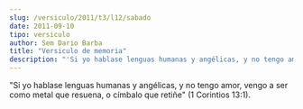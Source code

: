 ```yaml
---
slug: /versiculo/2011/t3/l12/sabado
date: 2011-09-10
tipo: versiculo
author: Sem Dario Barba
title: "Versiculo de memoria"
description: "'Si yo hablase lenguas humanas y angélicas, y no tengo amor, vengo a ser como  metal que resuena, o címbalo que retiñe' (1 Corintios 13:1)."
---
```


"Si yo hablase lenguas humanas y angélicas, y no tengo amor, vengo a ser como metal que resuena, o címbalo que retiñe" (1 Corintios 13:1).
